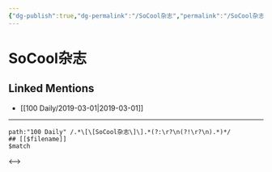 ```yaml
---
{"dg-publish":true,"dg-permalink":"/SoCool杂志","permalink":"/SoCool杂志/"}
---
```


# SoCool杂志

## Linked Mentions
- [[100 Daily/2019-03-01\|2019-03-01]]


---

```expander
path:"100 Daily" /.*\[\[SoCool杂志\]\].*(?:\r?\n(?!\r?\n).*)*/
## [[$filename]]
$match
```

<-->